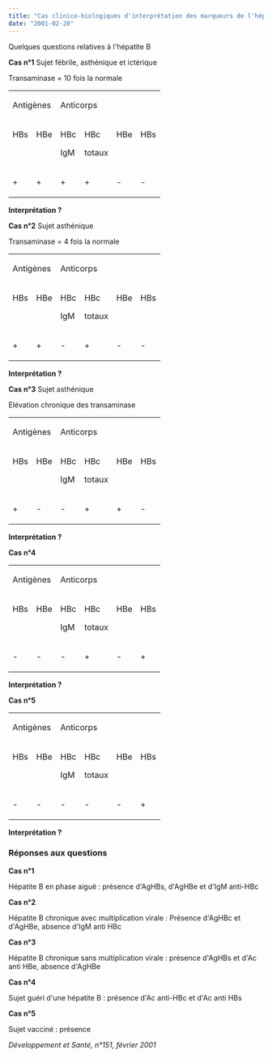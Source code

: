 ```yaml
---
title: "Cas clinico-biologiques d'interprétation des marqueurs de l'hépatite B"
date: "2001-02-20"
---
```


Quelques questions relatives à l'hépatite B

**Cas n°1** Sujet fébrile, asthénique et ictérique

Transaminase = 10 fois la normale

<table>

<tbody>

<tr>

<td colspan="2" valign="top">

Antigènes

</td>

<td colspan="4" valign="top">

Anticorps

</td>

</tr>

<tr>

<td valign="top">

HBs

</td>

<td valign="top">

HBe

</td>

<td valign="top">

HBc

IgM

</td>

<td valign="top">

HBc

totaux

</td>

<td valign="top">

HBe

</td>

<td valign="top">

HBs

</td>

</tr>

<tr>

<td valign="top">

\+

</td>

<td valign="top">

\+

</td>

<td valign="top">

\+

</td>

<td valign="top">

\+

</td>

<td valign="top">

\-

</td>

<td valign="top">

\-

</td>

</tr>

</tbody>

</table>

**Interprétation ?**

**Cas n°2** Sujet asthénique

Transaminase = 4 fois la normale

<table>

<tbody>

<tr>

<td colspan="2" valign="top">

Antigènes

</td>

<td colspan="4" valign="top">

Anticorps

</td>

</tr>

<tr>

<td valign="top">

HBs

</td>

<td valign="top">

HBe

</td>

<td valign="top">

HBc

IgM

</td>

<td valign="top">

HBc

totaux

</td>

<td valign="top">

HBe

</td>

<td valign="top">

HBs

</td>

</tr>

<tr>

<td valign="top">

\+

</td>

<td valign="top">

\+

</td>

<td valign="top">

\-

</td>

<td valign="top">

\+

</td>

<td valign="top">

\-

</td>

<td valign="top">

\-

</td>

</tr>

</tbody>

</table>

**Interprétation ?**

**Cas n°3** Sujet asthénique

Elévation chronique des transaminase

<table>

<tbody>

<tr>

<td colspan="2" valign="top">

Antigènes

</td>

<td colspan="4" valign="top">

Anticorps

</td>

</tr>

<tr>

<td valign="top">

HBs

</td>

<td valign="top">

HBe

</td>

<td valign="top">

HBc

IgM

</td>

<td valign="top">

HBc

totaux

</td>

<td valign="top">

HBe

</td>

<td valign="top">

HBs

</td>

</tr>

<tr>

<td valign="top">

\+

</td>

<td valign="top">

\-

</td>

<td valign="top">

\-

</td>

<td valign="top">

\+

</td>

<td valign="top">

\+

</td>

<td valign="top">

\-

</td>

</tr>

</tbody>

</table>

**Interprétation ?**

**Cas n°4**

<table>

<tbody>

<tr>

<td colspan="2" valign="top">

Antigènes

</td>

<td colspan="4" valign="top">

Anticorps

</td>

</tr>

<tr>

<td valign="top">

HBs

</td>

<td valign="top">

HBe

</td>

<td valign="top">

HBc

IgM

</td>

<td valign="top">

HBc

totaux

</td>

<td valign="top">

HBe

</td>

<td valign="top">

HBs

</td>

</tr>

<tr>

<td valign="top">

\-

</td>

<td valign="top">

\-

</td>

<td valign="top">

\-

</td>

<td valign="top">

\+

</td>

<td valign="top">

\-

</td>

<td valign="top">

\+

</td>

</tr>

</tbody>

</table>

**Interprétation ?**

**Cas n°5**

<table>

<tbody>

<tr>

<td colspan="2" valign="top">

Antigènes

</td>

<td colspan="4" valign="top">

Anticorps

</td>

</tr>

<tr>

<td valign="top">

HBs

</td>

<td valign="top">

HBe

</td>

<td valign="top">

HBc

IgM

</td>

<td valign="top">

HBc

totaux

</td>

<td valign="top">

HBe

</td>

<td valign="top">

HBs

</td>

</tr>

<tr>

<td valign="top">

\-

</td>

<td valign="top">

\-

</td>

<td valign="top">

\-

</td>

<td valign="top">

\-

</td>

<td valign="top">

\-

</td>

<td valign="top">

\+

</td>

</tr>

</tbody>

</table>

**Interprétation ?**

### Réponses aux questions

**Cas n°1**

Hépatite B en phase aiguë : présence d'AgHBs, d'AgHBe et d'IgM anti-HBc

**Cas n°2**

Hépatite B chronique avec multiplication virale : Présence d'AgHBc et d'AgHBe, absence d'IgM anti HBc

**Cas n°3**

Hépatite B chronique sans multiplication virale : présence d'AgHBs et d'Ac anti HBe, absence d'AgHBe

**Cas n°4**

Sujet guéri d'une hépatite B : présence d'Ac anti-HBc et d'Ac anti HBs

**Cas n°5**

Sujet vacciné : présence

*Développement et Santé, n°151, février 2001*
